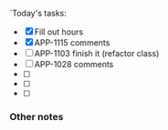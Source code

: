 `Today's tasks:
- [x] Fill out hours
- [x] APP-1115 comments
- [ ] APP-1103 finish it (refactor class)
- [ ] APP-1028 comments
- [ ] 
- [ ] 
- [ ]  

### Other notes

